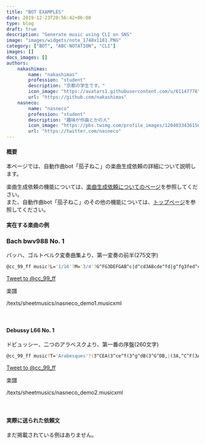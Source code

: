 ```yaml
---
title: "BOT EXAMPLES"
date: 2019-12-23T20:56:42+06:00
type: blog
draft: true
description: "Generate music using CLI on SNS"
image: "images/widgets/note_1748x1181.PNG"
category: ["BOT", "ABC-NOTATION", "CLI"]
images: []
docs_images: []
authors: 
    nakashimas:
        name: "nakashimas"
        profession: "student"
        description: "京都の学生です。"
        icon_image: "https://avatars1.githubusercontent.com/u/61147776"
        url: "https://github.com/nakashimas"
    nasneco:
        name: "nasneco"
        profession: "student"
        description: "趣味が作曲とかの人"
        icon_image: "https://pbs.twimg.com/profile_images/1204033436156981248/HutTMW0m_400x400.jpg"
        url: "https://twitter.com/nasneco"
---
```


#### 概要　

本ページでは、自動作曲bot「茄子ねこ」の楽曲生成依頼の詳細について説明します。

楽曲生成依頼の機能については、[楽曲生成依頼についてのページ](/article/blog/nasnecobot/nasnecobot_generation/)を参照してください。  
また、自動作曲bot「茄子ねこ」のその他の機能については、[トップページ](/article/project/nasnecobot/nasnecobot/)を参照してください。

#### 実在する楽曲の例

### Bach bwv988 No. 1

バッハ、ゴルトベルク変奏曲集より、第一変奏の前半(275文字)

```sh
@cc_99_ff music?L='1/16'?M='3/4'?G^FG3DEFGAB^c|d^cd3ABcde^fd|g^fg3fed^ceAG|^FED^CDFA,G,^F,A,D,2|z2d=cd2G2B,2d2|z2ede2A2C2e2|z2^fef2d2a2c2|c2B2zGBdgdga|bgdBGBdgbg^fe|ae^cA^FAcea^fed|gdBGEGBdg^fed|^cGE^CA,CEGcedc|d2^F,2F,2A2d2^f2|B2G,2G,2B2e2g2|^ceAG^FAd^fgedc|^fd^cBAG^FED4:|;
```

<a href="https://twitter.com/intent/tweet?screen_name=cc_99_ff&ref_src=twsrc%5Etfw" class="twitter-mention-button" data-show-count="false" data-text="music?L='1/16'?M='3/4'?G^FG3DEFGAB^c|d^cd3ABcde^fd|g^fg3fed^ceAG|^FED^CDFA,G,^F,A,D,2|z2d=cd2G2B,2d2|z2ede2A2C2e2|z2^fef2d2a2c2|c2B2zGBdgdga|bgdBGBdgbg^fe|ae^cA^FAcea^fed|gdBGEGBdg^fed|^cGE^CA,CEGcedc|d2^F,2F,2A2d2^f2|B2G,2G,2B2e2g2|^ceAG^FAd^fgedc|^fd^cBAG^FED4:|;">Tweet to @cc_99_ff</a><script async src="https://platform.twitter.com/widgets.js" charset="utf-8"></script>
<br>

楽譜

<div class="row">
    <div class="col-lg-8 col-md-8 mx-auto">
        <div class="verovio-content">/texts/sheetmusics/nasneco_demo1.musicxml</div>
    </div>
</div>
<br>
<br>

#### Debussy L66 No. 1

ドビュッシー、二つのアラベスクより、第一番の序盤(260文字)
```sh
@cc_99_ff music?T='Arabesques'?(3^CEA(3^ce^f(3^g^dB(3^G^DB,|(3A,^C^F(3A^c^d(3eB^G(3EB,^G,|z2^c2^f2c2|z2^c2^f2a2|z2a4(3z^g^f|z2(3e^f^c(3eBc(3^GB^F|(3^GEG^D4^C2|B,z(3e^f^c(3eBc(3^GB^F|(3^GEG^D4^C2|(3B,A,B,^C3E^DE|^C2^G4E2|(3^D^CDE3^G^FG|E2^c4(3^AcA|^G2e4(3^cec|^g3^fg3f|^g3^fgf2g|];
```

<a href="https://twitter.com/intent/tweet?screen_name=cc_99_ff&ref_src=twsrc%5Etfw" class="twitter-mention-button" data-show-count="false" data-text="music?T='Arabesques'?(3^CEA(3^ce^f(3^g^dB(3^G^DB,|(3A,^C^F(3A^c^d(3eB^G(3EB,^G,|z2^c2^f2c2|z2^c2^f2a2|z2a4(3z^g^f|z2(3e^f^c(3eBc(3^GB^F|(3^GEG^D4^C2|B,z(3e^f^c(3eBc(3^GB^F|(3^GEG^D4^C2|(3B,A,B,^C3E^DE|^C2^G4E2|(3^D^CDE3^G^FG|E2^c4(3^AcA|^G2e4(3^cec|^g3^fg3f|^g3^fgf2g|];">Tweet to @cc_99_ff</a><script async src="https://platform.twitter.com/widgets.js" charset="utf-8"></script>
<br>

楽譜

<div class="row">
    <div class="col-lg-8 col-md-8 mx-auto">
        <div class="verovio-content">/texts/sheetmusics/nasneco_demo2.musicxml</div>
    </div>
</div>
<br>
<br>

#### 実際に送られた依頼文

まだ掲載されている例はありません。

